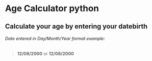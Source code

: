 # Age Calculator python

## Calculate your age by entering your datebirth

###### Date entered in Day/Month/Year format example: 

> **12/08/2000** or **12/08/2000**
